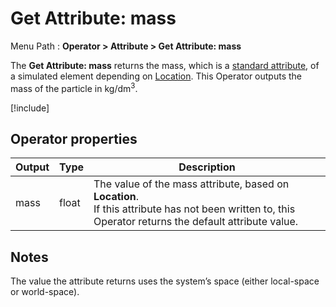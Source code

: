 # Get Attribute: mass

Menu Path : **Operator > Attribute > Get Attribute: mass**

The **Get Attribute: mass** returns the mass, which is a [standard attribute](Reference-Attributes.md), of a simulated element depending on [Location](Attributes.md#attribute-locations). This Operator outputs the mass of the particle in kg/dm<sup>3</sup>.

[!include[](Snippets/Operator-GetAttributeOperatorSettings.md)]

## Operator properties

| **Output** | **Type** | **Description**                                              |
| ---------- | -------- | ------------------------------------------------------------ |
| mass       | float    | The value of the mass attribute, based on **Location**.<br/>If this attribute has not been written to, this Operator returns the default attribute value. |

## Notes

The value the attribute returns uses the system’s space (either local-space or world-space).